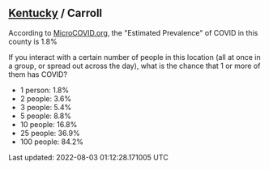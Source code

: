 
## [Kentucky](/united-states/kentucky) / Carroll

According to [MicroCOVID.org](http://microcovid.org),
the "Estimated Prevalence" of COVID in this county is 1.8%

If you interact with a certain number of people in this location
(all at once in a group, or spread out across the day), what is the chance that
1 or more of them has COVID?

- 1 person: 1.8%
- 2 people: 3.6%
- 3 people: 5.4%
- 5 people: 8.8%
- 10 people: 16.8%
- 25 people: 36.9%
- 100 people: 84.2%

Last updated: 2022-08-03 01:12:28.171005 UTC
